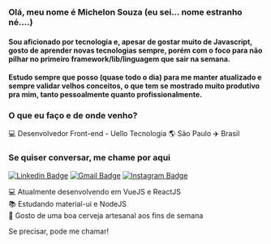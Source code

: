 ### Olá, meu nome é Michelon Souza (eu sei... nome estranho né....)

#### Sou aficionado por tecnologia e, apesar de gostar muito de Javascript, gosto de aprender novas tecnologias sempre, porém com o foco para não pilhar no primeiro framework/lib/linguagem que sair na semana.
#### Estudo sempre que posso (quase todo o dia) para me manter atualizado e sempre validar velhos conceitos, o que tem se mostrado muito produtivo pra mim, tanto pessoalmente quanto profissionalmente.

### O que eu faço e de onde venho?
💻 Desenvolvedor Front-end - Uello Tecnologia 🌎 São Paulo ✈️ Brasil

### Se quiser conversar, me chame por aqui

[![Linkedin Badge](https://img.shields.io/badge/-michelon-blue?style=flat&logo=Linkedin&logoColor=white&https://www.linkedin.com/in/michelonsouza)](https://www.linkedin.com/in/michelonsouza)
[![Gmail Badge](https://img.shields.io/badge/-michelon.souza@hotmail.com-c14438?style=flat&logo=Gmail&logoColor=white&link=mailto:michelon.souza@hotmail.com)](mailto:michelon.souza@hotmail.com)
[![Instagram Badge](https://img.shields.io/badge/-michelon-blue?style=flat&logo=Instagram&logoColor=white&link=https://www.instagram.com/michelon/?hl=pt-br)](https://www.instagram.com/michelon/?hl=pt-br)

💻  Atualmente desenvolvendo em VueJS e ReactJS <br/>
📚  Estudando material-ui e NodeJS <br/>
🍺  Gosto de uma boa cerveja artesanal aos fins de semana <br/>

Se precisar, pode me chamar!
</samp>
